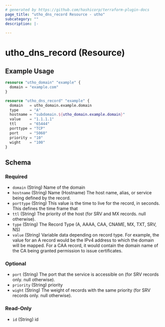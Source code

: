 ```yaml
---
# generated by https://github.com/hashicorp/terraform-plugin-docs
page_title: "utho_dns_record Resource - utho"
subcategory: ""
description: |-
  
---
```


# utho_dns_record (Resource)



## Example Usage

```terraform
resource "utho_domain" "example" {
  domain = "example.com"
}

resource "utho_dns_record" "example" {
  domain   = utho_domain.example.domain
  type     = "A"
  hostname = "subdomain.${utho_domain.example.domain}"
  value    = "1.1.1.1"
  ttl      = "65444"
  porttype = "TCP"
  port     = "5060"
  priority = "10"
  wight    = "100"
}
```

<!-- schema generated by tfplugindocs -->
## Schema

### Required

- `domain` (String) Name of the domain
- `hostname` (String) Name (Hostname) The host name, alias, or service being defined by the record.
- `porttype` (String) This value is the time to live for the record, in seconds. This defines the time frame that
- `ttl` (String) The priority of the host (for SRV and MX records. null otherwise).
- `type` (String) The Record Type (A, AAAA, CAA, CNAME, MX, TXT, SRV, NS)
- `value` (String) Variable data depending on record type. For example, the value for an A record would be the IPv4 address to which the domain will be mapped. For a CAA record, it would contain the domain name of the CA being granted permission to issue certificates.

### Optional

- `port` (String) The port that the service is accessible on (for SRV records only. null otherwise).
- `priority` (String) priority
- `wight` (String) The weight of records with the same priority (for SRV records only. null otherwise).

### Read-Only

- `id` (String) id
